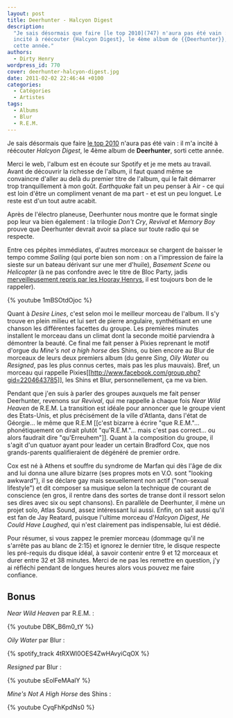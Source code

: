 ```yaml
---
layout: post
title: Deerhunter - Halcyon Digest
description:
  "Je sais désormais que faire [le top 2010](747) n'aura pas été vain : il m'a
  incité à réécouter {Halcyon Digest}, le 4ème album de {{Deerhunter}}, sorti
  cette année."
authors:
  - Dirty Henry
wordpress_id: 770
cover: deerhunter-halcyon-digest.jpg
date: 2011-02-02 22:46:44 +0100
categories:
  - Catégories
  - Artistes
tags:
  - Albums
  - Blur
  - R.E.M.
---
```


Je sais désormais que faire [le top 2010](747) n'aura pas été vain : il m'a
incité à réécouter _Halcyon Digest_, le 4ème album de **Deerhunter**, sorti
cette année.

Merci le web, l'album est en écoute sur Spotify et je me mets au travail. Avant
de découvrir la richesse de l'album, il faut quand même se convaincre d'aller au
delà du premier titre de l'album, qui le fait démarrer trop tranquillement à mon
goût. _Earthquake_ fait un peu penser à Air - ce qui est loin d'être un
compliment venant de ma part - et est un peu longuet. Le reste est d'un tout
autre acabit.

Après de l'électro planeuse, Deerhunter nous montre que le format single pop
leur va bien également : la trilogie _Don't Cry_, _Revival_ et _Memory Boy_
prouve que Deerhunter devrait avoir sa place sur toute radio qui se respecte.

Entre ces pépites immédiates, d'autres morceaux se chargent de baisser le tempo
comme _Sailing_ (qui porte bien son nom : on a l'impression de faire la sieste
sur un bateau dérivant sur une mer d'huile), _Basement Scene_ ou _Helicopter_ (à
ne pas confondre avec le titre de Bloc Party, jadis
[merveilleusement repris par les Hooray Henrys](237), il est toujours bon de le
rappeler).

{% youtube 1mBSOtdOjoc %}

Quant à _Desire Lines_, c'est selon moi le meilleur morceau de l'album. Il s'y
trouve en plein milieu et lui sert de pierre angulaire, synthétisant en une
chanson les différentes facettes du groupe. Les premières minutes installent le
morceau dans un climat dont la seconde moitié parviendra à démontrer la beauté.
Ce final me fait penser à Pixies reprenant le motif d'orgue du _Mine's not a
high horse_ des Shins, ou bien encore au Blur de morceaux de leurs deux premiers
album (du genre _Sing_, _Oily Water_ ou _Resigned_, pas les plus connus certes,
mais pas les plus mauvais). Bref, un morceau qui rappelle
Pixies[[http://www.facebook.com/group.php?gid=2204643785]], les Shins et Blur,
personnellement, ça me va bien.

Pendant que j'en suis à parler des groupes auxquels me fait penser Deerhunter,
revenons sur _Revival_, qui me rappelle à chaque fois _Near Wild Heaven_ de
R.E.M. La transition est idéale pour annoncer que le groupe vient des
Etats-Unis, et plus précisément de la ville d'Atlanta, dans l'état de Géorgie…
le même que R.E.M [[c'est bizarre à écrire "que R.E.M."… phonétiquement on
dirait plutôt "qu'R.E.M."… mais c'est pas correct… ou alors faudrait dire
"qu'Erreuhem"]]. Quant à la composition du groupe, il s'agit d'un quatuor ayant
pour leader un certain Bradford Cox, que nos grands-parents qualifieraient de
dégénéré de premier ordre.

Cox est né à Athens et souffre du syndrome de Marfan qui dès l'âge de dix and
lui donna une allure bizarre (ses propres mots en V.O. sont "looking awkward"),
il se déclare gay mais sexuellement non actif ("non-sexual lifestyle") et dit
composer sa musique selon la technique de courant de conscience (en gros, il
rentre dans des sortes de transe dont il ressort selon ses dires avec six ou
sept chansons). En parallèle de Deerhunter, il mène un projet solo, Atlas Sound,
assez intéressant lui aussi. Enfin, on sait aussi qu'il est fan de Jay Reatard,
puisque l'ultime morceau d'_Halcyon Digest_, _He Could Have Laughed_, qui n'est
clairement pas indispensable, lui est dédié.

Pour résumer, si vous zappez le premier morceau (dommage qu'il ne s'arrête pas
au blanc de 2:15) et ignorez le dernier titre, le disque respecte les pré-requis
du disque idéal, à savoir contenir entre 9 et 12 morceaux et durer entre 32 et
38 minutes. Merci de ne pas les remettre en question, j'y ai réfléchi pendant de
longues heures alors vous pouvez me faire confiance.

## Bonus

_Near Wild Heaven_ par R.E.M. :

{% youtube DBK_B6m0_tY %}

_Oily Water_ par Blur :

{% spotify_track 4tRXWl0OES4ZwHAvyiCqOX %}

_Resigned_ par Blur :

{% youtube sEolFeMAalY %}

_Mine's Not A High Horse_ des Shins :

{% youtube CyqFhKpdNs0 %}
